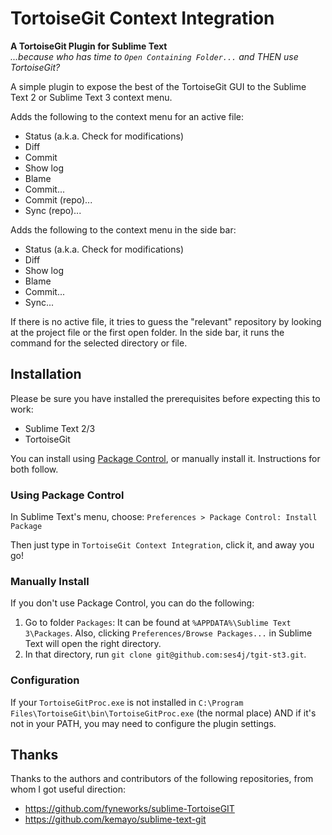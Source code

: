 TortoiseGit Context Integration
===============================

**A TortoiseGit Plugin for Sublime Text**  
*...because who has time to `Open Containing Folder...`
and THEN use TortoiseGit?*

A simple plugin to expose the best of the TortoiseGit GUI to the 
Sublime Text 2 or Sublime Text 3 context menu.

Adds the following to the context menu for an active file:

* Status (a.k.a. Check for modifications)
* Diff
* Commit
* Show log
* Blame
* Commit...
* Commit (repo)...
* Sync (repo)...

Adds the following to the context menu in the side bar:

* Status (a.k.a. Check for modifications)
* Diff
* Show log
* Blame
* Commit...
* Sync...

If there is no active file, it tries to guess the "relevant" repository
by looking at the project file or the first open folder. In the side bar, 
it runs the command for the selected directory or file.

## Installation

Please be sure you have installed the prerequisites before expecting this to work:

* Sublime Text 2/3
* TortoiseGit

You can install using [Package Control](https://packagecontrol.io/installation), 
or manually install it.  Instructions for both follow.

### Using Package Control

In Sublime Text's menu, choose: `Preferences > Package Control: Install Package`

Then just type in `TortoiseGit Context Integration`, click it, and away you go!

### Manually Install

If you don't use Package Control, you can do the following:

1. Go to folder `Packages`: 
   It can be found at `%APPDATA%\Sublime Text 3\Packages`.  Also, clicking 
   `Preferences/Browse Packages...` in Sublime Text will open the right directory.
2. In that directory, run `git clone git@github.com:ses4j/tgit-st3.git`.

### Configuration

If your `TortoiseGitProc.exe` is not installed in `C:\Program Files\TortoiseGit\bin\TortoiseGitProc.exe` 
(the normal place) AND if it's not in your PATH, you may need to configure the plugin settings.

## Thanks

Thanks to the authors and contributors of the following repositories, 
from whom I got useful direction:

* https://github.com/fyneworks/sublime-TortoiseGIT
* https://github.com/kemayo/sublime-text-git

